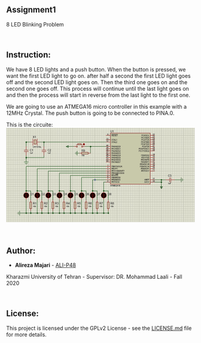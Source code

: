 ## Assignment1
8 LED Blinking Problem

‌
## Instruction:
We have 8 LED lights and a push button. When the button is pressed, we want the first LED light to go on. after half a second the first LED light goes off and the second LED light goes on. Then the third one goes on and the second one goes off. This process will continue until the last light goes on and then the process will start in reverse from the last light to the first one. 

We are going to use an ATMEGA16 micro controller in this example with a 12MHz Crystal. The push button is going to be connected to PINA.0.

This is the circuite:
![](https://github.com/ALI-P48/MicroprocessorLab/blob/main/Assignment1-LEDs/Pictures/Circuit.jpg)


‌
## Author:

* **Alireza Majari** - [ALI-P48](https://github.com/ALI-P48)

Kharazmi University of Tehran - Supervisor: DR. Mohammad Laali - Fall 2020


‌
## License:

This project is licensed under the GPLv2 License - see the [LICENSE.md](https://github.com/ALI-P48/MicroprocessorLab/blob/main/LICENSE) file for more details.
